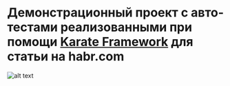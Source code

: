 # Демонстрационный проект c авто-тестами реализованными при помощи [Karate Framework](https://github.com/intuit/karate) для статьи на habr.com
![alt text](https://habrastorage.org/webt/y-/v_/tg/y-v_tgwyrpua94otsgmiq5lr9qw.jpeg "Karate")
